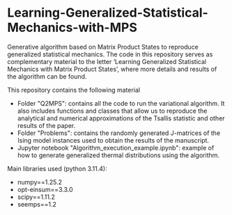 # Learning-Generalized-Statistical-Mechanics-with-MPS
Generative algorithm based on Matrix Product States to reproduce generalized statistical mechanics. The code in this repository serves as complementary material to the letter ‘Learning Generalized Statistical Mechanics with Matrix Product States’, where more details and results of the algorithm can be found.

This repository contains the following material
  - Folder "Q2MPS": contains all the code to run the variational algorithm. It also includes functions and classes that allow us to reproduce the analytical and numerical approximations of the Tsallis statistic and other results of the paper. 
  - Folder "Problems": contains the randomly generated J-matrices of the Ising model instances used to obtain the results of the manuscript.
  - Jupyter notebook "Algorithm_execution_example.ipynb": example of how to generate generalized thermal distributions using the algorithm.

Main libraries used (python 3.11.4):
  - numpy==1.25.2
  - opt-einsum==3.3.0 
  - scipy==1.11.2
  - seemps==1.2
